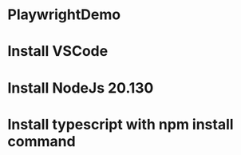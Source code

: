 # PlaywrightDemo

# Install VSCode
# Install NodeJs 20.130
# Install typescript with npm install command
